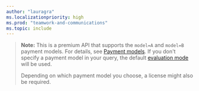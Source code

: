```yaml
---
author: "lauragra"
ms.localizationpriority: high
ms.prod: "teamwork-and-communications"
ms.topic: include
---
```


> **Note:** This is a premium API that supports the `model=A` and `model=B` payment models. For details, see [Payment models](/graph/teams-licenses#payment-models). If you don't specify a payment model in your query, the default [evaluation mode](/graph/teams-licenses#evaluation-mode-default-requirements) will be used. 
>
> Depending on which payment model you choose, a license might also be required.
